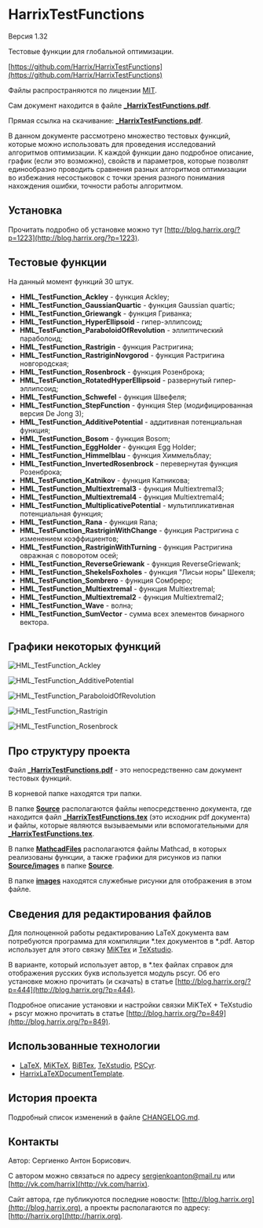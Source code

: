 # HarrixTestFunctions

Версия 1.32

Тестовые функции для глобальной оптимизации.

[https://github.com/Harrix/HarrixTestFunctions](https://github.com/Harrix/HarrixTestFunctions)

Файлы распространяются по лицензии [MIT](https://github.com/Harrix/HarrixTestFunctions/blob/master/LICENSE).

Сам документ находится в файле [**_HarrixTestFunctions.pdf**](https://github.com/Harrix/HarrixTestFunctions/blob/master/_HarrixTestFunctions.pdf).

Прямая ссылка на скачивание: [**_HarrixTestFunctions.pdf**](https://raw.github.com/Harrix/HarrixTestFunctions/master/_HarrixTestFunctions.pdf).

В данном документе рассмотрено множество тестовых функций, которые можно использовать для проведения исследований алгоритмов оптимизации. К каждой функции дано подробное описание, график (если это возможно), свойств и параметров, которые позволят единообразно проводить сравнения разных алгоритмов оптимизации во избежания несостыковок с точки зрения разного понимания нахождения ошибки, точности работы алгоритмом.

## Установка

Прочитать подробно об установке можно тут [http://blog.harrix.org/?p=1223](http://blog.harrix.org/?p=1223).

## Тестовые функции

На данный момент функций 30 штук.

* **HML_TestFunction_Ackley** - функция Ackley;
* **HML_TestFunction_GaussianQuartic** - функция Gaussian quartic;
* **HML_TestFunction_Griewangk** - функция Гриванка;
* **HML_TestFunction_HyperEllipsoid** - гипер-эллипсоид;
* **HML_TestFunction_ParaboloidOfRevolution** - эллиптический параболоид;
* **HML_TestFunction_Rastrigin** - функция Растригина;
* **HML_TestFunction_RastriginNovgorod** - функция Растригина новгородская;
* **HML_TestFunction_Rosenbrock** - функция Розенброка;
* **HML_TestFunction_RotatedHyperEllipsoid** - развернутый гипер-эллипсоид;
* **HML_TestFunction_Schwefel** - функция Швефеля;
* **HML_TestFunction_StepFunction** - функция Step (модифицированная версия De Jong 3);
* **HML_TestFunction_AdditivePotential** - аддитивная потенциальная функция;
* **HML_TestFunction_Bosom** - функция Bosom;
* **HML_TestFunction_EggHolder** - функция Egg Holder;
* **HML_TestFunction_Himmelblau** - функция Химмельблау;
* **HML_TestFunction_InvertedRosenbrock** - перевернутая функция Розенброка;
* **HML_TestFunction_Katnikov** - функция Катникова;
* **HML_TestFunction_Multiextremal3** - функция Multiextremal3;
* **HML_TestFunction_Multiextremal4** - функция Multiextremal4;
* **HML_TestFunction_MultiplicativePotential** - мультипликативная потенциальная функция;
* **HML_TestFunction_Rana** - функция Rana;
* **HML_TestFunction_RastriginWithChange** - функция Растригина с изменением коэффициентов;
* **HML_TestFunction_RastriginWithTurning** - функция Растригина овражная с поворотом осей;
* **HML_TestFunction_ReverseGriewank** - функция ReverseGriewank;
* **HML_TestFunction_ShekelsFoxholes** - функция "Лисьи норы" Шекеля;
* **HML_TestFunction_Sombrero** - функция Сомбреро;
* **HML_TestFunction_Multiextremal** - функция Multiextremal;
* **HML_TestFunction_Multiextremal2** - функция Multiextremal2;
* **HML_TestFunction_Wave** - волна;
* **HML_TestFunction_SumVector** - сумма всех элементов бинарного вектора.
 
## Графики некоторых функций

![HML_TestFunction_Ackley](https://raw.github.com/Harrix/HarrixTestFunctions/master/images/HML_TestFunction_Ackley.png)

![HML_TestFunction_AdditivePotential](https://raw.github.com/Harrix/HarrixTestFunctions/master/images/HML_TestFunction_AdditivePotential.png)

![HML_TestFunction_ParaboloidOfRevolution](https://raw.github.com/Harrix/HarrixTestFunctions/master/images/HML_TestFunction_ParaboloidOfRevolution.png)

![HML_TestFunction_Rastrigin](https://raw.github.com/Harrix/HarrixTestFunctions/master/images/HML_TestFunction_Rastrigin.png)

![HML_TestFunction_Rosenbrock](https://raw.githubusercontent.com/Harrix/HarrixTestFunctions/master/images/HML_TestFunction_Rosenbrock.png "HML_TestFunction_Rosenbrock")

## Про структуру проекта

Файл [**_HarrixTestFunctions.pdf**](https://github.com/Harrix/HarrixTestFunctions/blob/master/_HarrixTestFunctions.pdf) - это непосредственно сам документ тестовых функций.

В корневой папке находятся три папки. 

В папке [**Source**](https://github.com/Harrix/HarrixTestFunctions/blob/master/Source) располагаются файлы непосредственно документа, где находится файл [**_HarrixTestFunctions.tex**](https://github.com/Harrix/HarrixTestFunctions/blob/master/_HarrixTestFunctions.tex) (это исходник pdf документа) и файлы, которые являются вызываемыми или вспомогательными для [**_HarrixTestFunctions.tex**](https://github.com/Harrix/HarrixTestFunctions/blob/master/_HarrixTestFunctions.tex).

В папке [**MathcadFiles**](https://github.com/Harrix/HarrixTestFunctions/blob/master/MathcadFiles) располагаются файлы Mathcad, в которых реализованы функции, а также графики для рисунков из папки [**Source/images**](https://github.com/Harrix/HarrixTestFunctions/blob/master/Source/images) в папке [**Source**](https://github.com/Harrix/HarrixTestFunctions/blob/master/Source). 

В папке [**images**](https://github.com/Harrix/HarrixTestFunctions/blob/master/images) находятся служебные рисунки для отображения в этом файле.

## Сведения для редактирования файлов

Для полноценной работы редактированию LaTeX документа вам потребуются программа для компиляции \*.tex документов в \*.pdf. Автор использует для этого связку [MiKTex](http://www.miktex.org/) и [TeXstudio](http://texstudio.sourceforge.net/). 

В варианте, который использует автор, в \*.tex файлах справок для отображения русских букв используется модуль pscyr. Об его установке можно прочитать (и скачать) в статье [http://blog.harrix.org/?p=444](http://blog.harrix.org/?p=444).

Подробное описание установки и настройки связки MiKTeX + TeXstudio + pscyr можно прочитать в статье [http://blog.harrix.org/?p=849](http://blog.harrix.org/?p=849).

## Использованные технологии

- [LaTeX](http://ru.wikipedia.org/wiki/LaTeX), [MiKTeX](http://miktex.org/), [BiBTex](http://ru.wikipedia.org/wiki/BibTeX), [TeXstudio](http://texstudio.sourceforge.net/), [PSCyr]([http://blog.harrix.org/?p=444](http://blog.harrix.org/?p=444)).
- [HarrixLaTeXDocumentTemplate](https://github.com/Harrix/HarrixLaTeXDocumentTemplate).

## История проекта

Подробный список изменений в файле [CHANGELOG.md](https://github.com/Harrix/HarrixTestFunctions/blob/master/CHANGELOG.md).

## Контакты

Автор: Сергиенко Антон Борисович.

С автором можно связаться по адресу [sergienkoanton@mail.ru](mailto:sergienkoanton@mail.ru) или  [http://vk.com/harrix](http://vk.com/harrix).

Сайт автора, где публикуются последние новости: [http://blog.harrix.org](http://blog.harrix.org), а проекты располагаются по адресу: [http://harrix.org](http://harrix.org).
